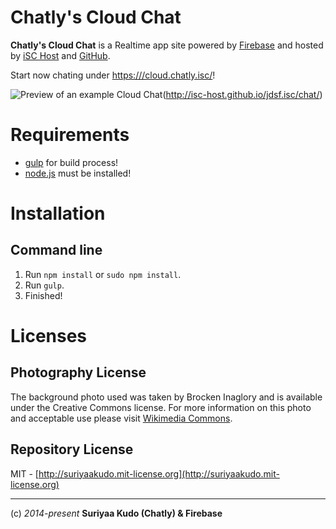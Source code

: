 Chatly's Cloud Chat
====

**Chatly's Cloud Chat** is a Realtime app site powered by [Firebase](https://www.firebase.com/) and hosted by [iSC Host](https://www.host.isc/) and [GitHub](https://github.com/).

Start now chating under [https:///cloud.chatly.isc/](https://isc-host.github.io/jdsf.isc/chat/)!

![Preview of an example Cloud Chat](http://firebase.github.io/cloud-chat/images/demo.jpg)(http://isc-host.github.io/jdsf.isc/chat/)

# Requirements
* [gulp](http://gulpjs.com/) for build process!
* [node.js](http://nodejs.org/) must be installed!

# Installation
## Command line
1. Run ```npm install``` or ```sudo npm install```.
2. Run ```gulp```.
3. Finished!

# Licenses
## Photography License
The background photo used was taken by Brocken Inaglory and is available under the Creative Commons license.
For more information on this photo and acceptable use please visit [Wikimedia Commons](http://commons.wikimedia.org/wiki/File:Golden_Gate_Bridge,_San_Francisco_and_Sutro_Tower.jpg).

## Repository License
MIT - [http://suriyaakudo.mit-license.org](http://suriyaakudo.mit-license.org)


----
(c) *2014-present* **Suriyaa Kudo (Chatly) & Firebase**

